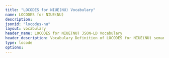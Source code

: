 ```yaml
---
title: "LOCODES for NIUE(NU) Vocabulary"
name: LOCODES for NIUE(NU) 
description: 
jsonid: "locodes-nu"
layout: vocabulary
header_name: LOCODES for NIUE(NU) JSON-LD Vocabulary
header_description: Vocabulary Definition of LOCODES for NIUE(NU) semantics in HTML format. JSON-LD format is available at [locodes-nu.jsonld](/vocabulary/locodes-nu.jsonld)
type: locode
options:
---
```

